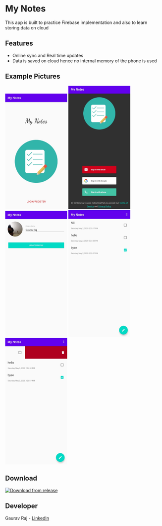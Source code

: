 

# My Notes


This app is built to practice Firebase implementation and also to learn storing data on cloud
## Features 
 - Online sync and Real time updates 
 - Data is saved on cloud hence no internal memory of the phone is used  
 
## Example Pictures
<div>
 <img src='Examples/login.jpg' width='200'>
 <img src='Examples/loginTypes.jpg' width='200'>
 <img src='Examples/profile.jpg' width='200'>
 <img src='Examples/addNote.jpg' width='200'>
 <img src='Examples/delete.jpg' width='200'>
</div>


## Download
<a href='https://github.com/gauravraj0510/My-Notes-Android/releases/download/MyNotesAPK/MyNotes_v1.0.apk'>
<img alt='Download from release' src='https://www.inspirefm.org/wp-content/uploads/button-apk.png' width=200>
</a>

## Developer
Gaurav Raj - [LinkedIn](https://www.linkedin.com/in/gaurav-raj-5893b0195/)
